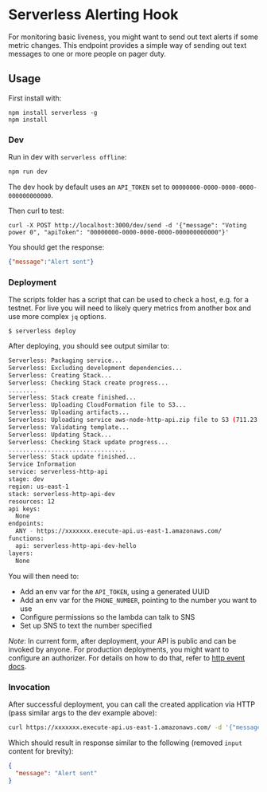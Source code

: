 # Serverless Alerting Hook

For monitoring basic liveness, you might want to send out text alerts if some metric changes. This endpoint provides a simple way of sending out text messages to one or more people on pager duty.

## Usage

First install with:

    npm install serverless -g 
    npm install

### Dev

Run in dev with `serverless offline`:

```bash
npm run dev
```

The dev hook by default uses an `API_TOKEN` set to `00000000-0000-0000-0000-000000000000`.

Then curl to test:

    curl -X POST http://localhost:3000/dev/send -d '{"message": "Voting power 0", "apiToken": "00000000-0000-0000-0000-000000000000"}'

You should get the response:

```json
{"message":"Alert sent"}
```

### Deployment

The scripts folder has a script that can be used to check a host, e.g. for a testnet. For live you will need to likely query metrics from another box and use more complex `jq` options.

```
$ serverless deploy
```

After deploying, you should see output similar to:

```bash
Serverless: Packaging service...
Serverless: Excluding development dependencies...
Serverless: Creating Stack...
Serverless: Checking Stack create progress...
........
Serverless: Stack create finished...
Serverless: Uploading CloudFormation file to S3...
Serverless: Uploading artifacts...
Serverless: Uploading service aws-node-http-api.zip file to S3 (711.23 KB)...
Serverless: Validating template...
Serverless: Updating Stack...
Serverless: Checking Stack update progress...
.................................
Serverless: Stack update finished...
Service Information
service: serverless-http-api
stage: dev
region: us-east-1
stack: serverless-http-api-dev
resources: 12
api keys:
  None
endpoints:
  ANY - https://xxxxxxx.execute-api.us-east-1.amazonaws.com/
functions:
  api: serverless-http-api-dev-hello
layers:
  None
```

You will then need to:

- Add an env var for the `API_TOKEN`, using a generated UUID
- Add an env var for the `PHONE_NUMBER`, pointing to the number you want to use
- Configure permissions so the lambda can talk to SNS
- Set up SNS to text the number specified

_Note_: In current form, after deployment, your API is public and can be invoked by anyone. For production deployments, you might want to configure an authorizer. For details on how to do that, refer to [http event docs](https://www.serverless.com/framework/docs/providers/aws/events/apigateway/).

### Invocation

After successful deployment, you can call the created application via HTTP (pass similar args to the dev example above):

```bash
curl https://xxxxxxx.execute-api.us-east-1.amazonaws.com/ -d '{"message": "Voting power is 0 for moniker foo on network bar", "apiToken": "uuid-here"}'
```

Which should result in response similar to the following (removed `input` content for brevity):

```json
{
  "message": "Alert sent"
}
```
